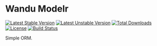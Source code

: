 Wandu Modelr
===

[![Latest Stable Version](https://poser.pugx.org/wandu/modelr/v/stable.svg)](https://packagist.org/packages/wandu/modelr)
[![Latest Unstable Version](https://poser.pugx.org/wandu/modelr/v/unstable.svg)](https://packagist.org/packages/wandu/modelr)
[![Total Downloads](https://poser.pugx.org/wandu/modelr/downloads.svg)](https://packagist.org/packages/wandu/modelr)
[![License](https://poser.pugx.org/wandu/modelr/license.svg)](https://packagist.org/packages/wandu/modelr)
[![Build Status](https://img.shields.io/travis/Wandu/Modelr/master.svg)](https://travis-ci.org/Wandu/Modelr)

Simple ORM.

